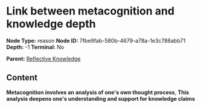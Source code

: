 # Link between metacognition and knowledge depth

**Node Type:** reason
**Node ID:** 7fbe9fab-580b-4679-a78a-1e3c786abb71
**Depth:** -1
**Terminal:** No

**Parent:** [Reflective Knowledge](reflective-knowledge.md)

## Content

**Metacognition involves an analysis of one's own thought process**, **This analysis deepens one's understanding and support for knowledge claims**
